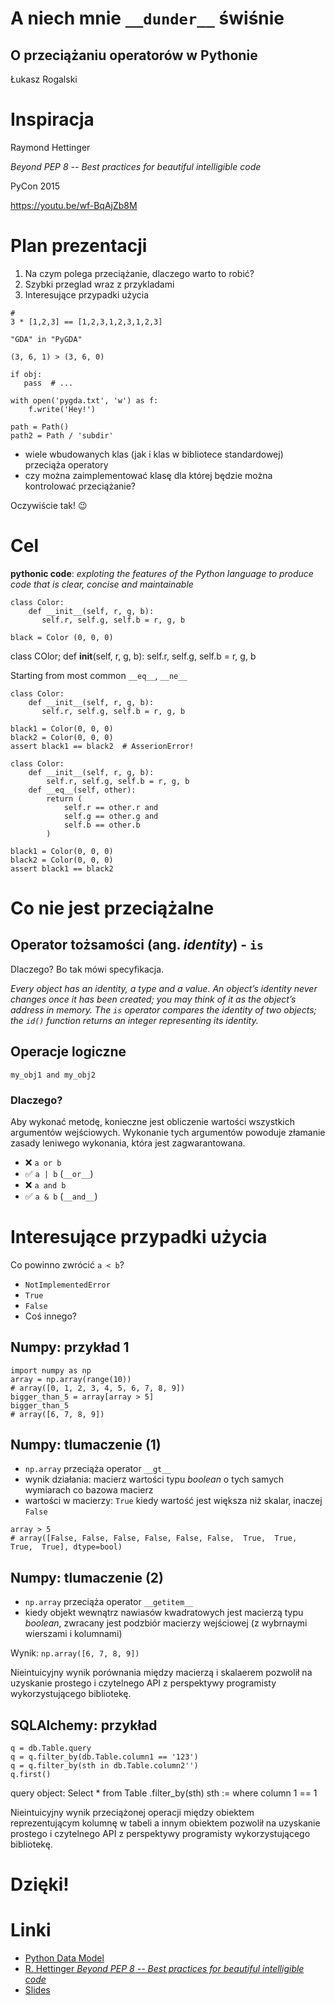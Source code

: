 # A niech mnie `__dunder__` świśnie
## O przeciążaniu operatorów w Pythonie

Łukasz Rogalski

# Inspiracja

Raymond Hettinger

*Beyond PEP 8 -- Best practices for beautiful intelligible code*

PyCon 2015

https://youtu.be/wf-BqAjZb8M


# Plan prezentacji
1. Na czym polega przeciążanie, dlaczego warto to robić?
2. Szybki przeglad wraz z przykladami
3. Interesujące przypadki użycia


```
#
3 * [1,2,3] == [1,2,3,1,2,3,1,2,3]

"GDA" in "PyGDA"

(3, 6, 1) > (3, 6, 0)

if obj:
   pass  # ...

with open('pygda.txt', 'w') as f:
    f.write('Hey!')

path = Path()
path2 = Path / 'subdir'
```

- wiele wbudowanych klas (jak i klas w bibliotece standardowej) przeciąża operatory
- czy można zaimplementować klasę dla której będzie można kontrolować przeciążanie?

Oczywiście tak! 😉

# Cel
**pythonic code**: _exploting the features of the Python language to produce code that is clear, concise and maintainable_

```
class Color:
    def __init__(self, r, g, b):
       self.r, self.g, self.b = r, g, b

black = Color (0, 0, 0)
```
class COlor;
    def __init__(self, r, g, b):
       self.r, self.g, self.b = r, g, b

Starting from most common  `__eq__`, `__ne__`

```
class Color:
    def __init__(self, r, g, b):
       self.r, self.g, self.b = r, g, b

black1 = Color(0, 0, 0)
black2 = Color(0, 0, 0)
assert black1 == black2  # AsserionError!
```

```
class Color:
    def __init__(self, r, g, b):
        self.r, self.g, self.b = r, g, b
    def __eq__(self, other):
        return (
            self.r == other.r and
            self.g == other.g and
            self.b == other.b
        )

black1 = Color(0, 0, 0)
black2 = Color(0, 0, 0)
assert black1 == black2
```

# Co nie jest przeciążalne

## Operator tożsamości (ang. _identity_) - `is`

Dlaczego? Bo tak mówi specyfikacja.

_Every object has an identity, a type and a value. An object’s identity never changes once it has been created; you may think of it as the object’s address in memory. The `is` operator compares the identity of two objects; the `id()` function returns an integer representing its identity._

## Operacje logiczne

`my_obj1 and my_obj2`

### Dlaczego?

Aby wykonać metodę, konieczne jest obliczenie wartości wszystkich argumentów wejściowych. Wykonanie tych argumentów powoduje złamanie zasady leniwego wykonania, która jest zagwarantowana.

- ❌ `a or b`
- ✅ `a | b` (`__or__`)
- ❌ `a and b`
- ✅ `a & b` (`__and__`)

# Interesujące przypadki użycia

Co powinno zwrócić `a < b`?
- `NotImplementedError`
- `True`
- `False`
- Coś innego?

## Numpy: przykład 1
```
import numpy as np
array = np.array(range(10))
# array([0, 1, 2, 3, 4, 5, 6, 7, 8, 9])
bigger_than_5 = array[array > 5]
bigger_than_5
# array([6, 7, 8, 9])
```
## Numpy: tlumaczenie (1)

- `np.array` przeciąża operator `__gt__`
- wynik działania: macierz wartości typu _boolean_ o tych samych wymiarach co bazowa macierz
- wartości w macierzy: `True` kiedy wartość jest większa niż skalar, inaczej `False`

```
array > 5
# array([False, False, False, False, False, False,  True,  True,  True,  True], dtype=bool)
```

## Numpy: tlumaczenie (2)

- `np.array` przeciąża operator `__getitem__`
- kiedy objekt wewnątrz nawiasów kwadratowych jest macierzą typu _boolean_, zwracany jest podzbiór macierzy wejściowej (z wybrnaymi wierszami i kolumnami)

Wynik: `np.array([6, 7, 8, 9])`

Nieintuicyjny wynik porównania między macierzą i skalaerem pozwolił na uzyskanie prostego i czytelnego API z perspektywy programisty wykorzystującego bibliotekę.


## SQLAlchemy: przykład

```
q = db.Table.query
q = q.filter_by(db.Table.column1 == '123')
q = q.filter_by(sth in db.Table.column2'')
q.first()
```

query object: Select * from Table
.filter_by(sth)
sth := where column 1 == 1

Nieintuicyjny wynik przeciążonej operacji między obiektem reprezentującym kolumnę w tabeli a innym obiektem pozwolił na uzyskanie prostego i czytelnego API z perspektywy programisty wykorzystującego bibliotekę.

# Dzięki!

# Linki
- [Python Data Model](https://docs.python.org/3/reference/datamodel.html)
- [R. Hettinger *Beyond PEP 8 -- Best practices for beautiful intelligible code*](https://youtu.be/wf-BqAjZb8M)
- [Slides](github.com/rogalski/pygda22_dunders)
